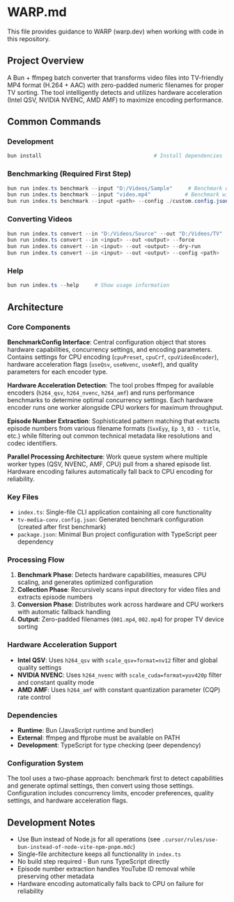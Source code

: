 # WARP.md

This file provides guidance to WARP (warp.dev) when working with code in this repository.

## Project Overview

A Bun + ffmpeg batch converter that transforms video files into TV-friendly MP4 format (H.264 + AAC) with zero-padded numeric filenames for proper TV sorting. The tool intelligently detects and utilizes hardware acceleration (Intel QSV, NVIDIA NVENC, AMD AMF) to maximize encoding performance.

## Common Commands

### Development

```powershell
bun install                                    # Install dependencies
```

### Benchmarking (Required First Step)

```powershell
bun run index.ts benchmark --input "D:/Videos/Sample"     # Benchmark with directory
bun run index.ts benchmark --input "video.mp4"           # Benchmark with single file
bun run index.ts benchmark --input <path> --config ./custom.config.json  # Custom config location
```

### Converting Videos

```powershell
bun run index.ts convert --in "D:/Videos/Source" --out "D:/Videos/TV"     # Basic conversion
bun run index.ts convert --in <input> --out <output> --force             # Overwrite existing files
bun run index.ts convert --in <input> --out <output> --dry-run           # Preview actions without converting
bun run index.ts convert --in <input> --out <output> --config <path>     # Use specific config
```

### Help

```powershell
bun run index.ts --help     # Show usage information
```

## Architecture

### Core Components

**BenchmarkConfig Interface**: Central configuration object that stores hardware capabilities, concurrency settings, and encoding parameters. Contains settings for CPU encoding (`cpuPreset`, `cpuCrf`, `cpuVideoEncoder`), hardware acceleration flags (`useQsv`, `useNvenc`, `useAmf`), and quality parameters for each encoder type.

**Hardware Acceleration Detection**: The tool probes ffmpeg for available encoders (`h264_qsv`, `h264_nvenc`, `h264_amf`) and runs performance benchmarks to determine optimal concurrency settings. Each hardware encoder runs one worker alongside CPU workers for maximum throughput.

**Episode Number Extraction**: Sophisticated pattern matching that extracts episode numbers from various filename formats (`SxxEyy`, `Ep 3`, `03 - title`, etc.) while filtering out common technical metadata like resolutions and codec identifiers.

**Parallel Processing Architecture**: Work queue system where multiple worker types (QSV, NVENC, AMF, CPU) pull from a shared episode list. Hardware encoding failures automatically fall back to CPU encoding for reliability.

### Key Files

- `index.ts`: Single-file CLI application containing all core functionality
- `tv-media-conv.config.json`: Generated benchmark configuration (created after first benchmark)
- `package.json`: Minimal Bun project configuration with TypeScript peer dependency

### Processing Flow

1. **Benchmark Phase**: Detects hardware capabilities, measures CPU scaling, and generates optimized configuration
2. **Collection Phase**: Recursively scans input directory for video files and extracts episode numbers
3. **Conversion Phase**: Distributes work across hardware and CPU workers with automatic fallback handling
4. **Output**: Zero-padded filenames (`001.mp4`, `002.mp4`) for proper TV device sorting

### Hardware Acceleration Support

- **Intel QSV**: Uses `h264_qsv` with `scale_qsv=format=nv12` filter and global quality settings
- **NVIDIA NVENC**: Uses `h264_nvenc` with `scale_cuda=format=yuv420p` filter and constant quality mode
- **AMD AMF**: Uses `h264_amf` with constant quantization parameter (CQP) rate control

### Dependencies

- **Runtime**: Bun (JavaScript runtime and bundler)
- **External**: ffmpeg and ffprobe must be available on PATH
- **Development**: TypeScript for type checking (peer dependency)

### Configuration System

The tool uses a two-phase approach: benchmark first to detect capabilities and generate optimal settings, then convert using those settings. Configuration includes concurrency limits, encoder preferences, quality settings, and hardware acceleration flags.

## Development Notes

- Use Bun instead of Node.js for all operations (see `.cursor/rules/use-bun-instead-of-node-vite-npm-pnpm.mdc`)
- Single-file architecture keeps all functionality in `index.ts`
- No build step required - Bun runs TypeScript directly
- Episode number extraction handles YouTube ID removal while preserving other metadata
- Hardware encoding automatically falls back to CPU on failure for reliability
